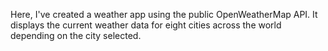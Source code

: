 Here, I've created a weather app using the public OpenWeatherMap API. It displays the current weather data for eight cities across the world depending on the city selected.
